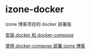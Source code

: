 # izone-docker
izone 博客项目的 docker 部署版

[安装 docker 和 docker-compose](http://tendcode.com/article/install-docker/)

[使用 docker-compose 部署 izone 博客](http://tendcode.com/article/izone-docker/)
